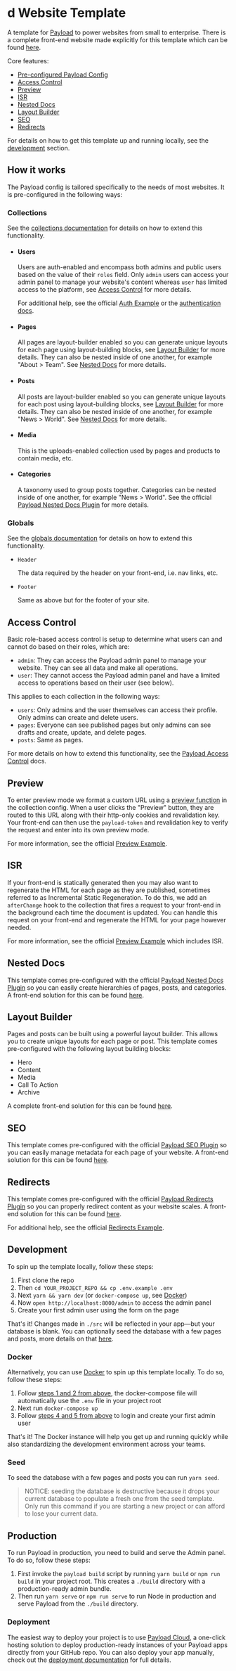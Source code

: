 # d Website Template

A template for [Payload](https://github.com/payloadcms/payload) to power websites from small to enterprise. There is a complete front-end website made explicitly for this template which can be found [here](https://github.com/payloadcms/template-website-nextjs).

Core features:

- [Pre-configured Payload Config](#how-it-works)
- [Access Control](#access-control)
- [Preview](#preview)
- [ISR](#isr)
- [Nested Docs](#nested-docs)
- [Layout Builder](#layout-builder)
- [SEO](#seo)
- [Redirects](#redirects)

For details on how to get this template up and running locally, see the [development](#development) section.

## How it works

The Payload config is tailored specifically to the needs of most websites. It is pre-configured in the following ways:

### Collections

See the [collections documentation](https://payloadcms.com/docs/configuration/collections) for details on how to extend this functionality.

- #### Users

  Users are auth-enabled and encompass both admins and public users based on the value of their `roles` field. Only `admin` users can access your admin panel to manage your website's content whereas `user` has limited access to the platform, see [Access Control](#access-control) for more details.

  For additional help, see the official [Auth Example](https://github.com/payloadcms/payload/tree/master/examples/auth/cms#readme) or the [authentication docs](https://payloadcms.com/docs/authentication/overview#authentication-overview).

- #### Pages

  All pages are layout-builder enabled so you can generate unique layouts for each page using layout-building blocks, see [Layout Builder](#layout-builder) for more details. They can also be nested inside of one another, for example "About > Team". See [Nested Docs](#nested-docs) for more details.

- #### Posts

  All posts are layout-builder enabled so you can generate unique layouts for each post using layout-building blocks, see [Layout Builder](#layout-builder) for more details. They can also be nested inside of one another, for example "News > World". See [Nested Docs](#nested-docs) for more details.

- #### Media

  This is the uploads-enabled collection used by pages and products to contain media, etc.

- #### Categories

  A taxonomy used to group posts together. Categories can be nested inside of one another, for example "News > World". See the official [Payload Nested Docs Plugin](https://github.com/payloadcms/plugin-nested-docs) for more details.

### Globals

See the [globals documentation](https://payloadcms.com/docs/configuration/globals) for details on how to extend this functionality.

- `Header`

  The data required by the header on your front-end, i.e. nav links, etc.

- `Footer`

  Same as above but for the footer of your site.

## Access Control

Basic role-based access control is setup to determine what users can and cannot do based on their roles, which are:

- `admin`: They can access the Payload admin panel to manage your website. They can see all data and make all operations.
- `user`: They cannot access the Payload admin panel and have a limited access to operations based on their user (see below).

This applies to each collection in the following ways:

- `users`: Only admins and the user themselves can access their profile. Only admins can create and delete users.
- `pages`: Everyone can see published pages but only admins can see drafts and create, update, and delete pages.
- `posts`: Same as pages.

For more details on how to extend this functionality, see the [Payload Access Control](https://payloadcms.com/docs/access-control/overview#access-control) docs.

## Preview

To enter preview mode we format a custom URL using a [preview function](https://payloadcms.com/docs/configuration/collections#preview) in the collection config. When a user clicks the "Preview" button, they are routed to this URL along with their http-only cookies and revalidation key. Your front-end can then use the `payload-token` and revalidation key to verify the request and enter into its own preview mode.

For more information, see the official [Preview Example](https://github.com/payloadcms/payload/tree/master/examples/preview/cms#readme).

## ISR

If your front-end is statically generated then you may also want to regenerate the HTML for each page as they are published, sometimes referred to as Incremental Static Regeneration. To do this, we add an `afterChange` hook to the collection that fires a request to your front-end in the background each time the document is updated. You can handle this request on your front-end and regenerate the HTML for your page however needed.

For more information, see the official [Preview Example](https://github.com/payloadcms/payload/tree/master/examples/preview/cms#isr) which includes ISR.

## Nested Docs

This template comes pre-configured with the official [Payload Nested Docs Plugin](https://github.com/payloadcms/plugin-nested-docs) so you can easily create hierarchies of pages, posts, and categories. A front-end solution for this can be found [here](https://github.com/payloadcms/template-website-nextjs).

## Layout Builder

Pages and posts can be built using a powerful layout builder. This allows you to create unique layouts for each page or post. This template comes pre-configured with the following layout building blocks:

- Hero
- Content
- Media
- Call To Action
- Archive

A complete front-end solution for this can be found [here](https://github.com/payloadcms/template-website-nextjs).

## SEO

This template comes pre-configured with the official [Payload SEO Plugin](https://github.com/payloadcms/plugin-seo) so you can easily manage metadata for each page of your website. A front-end solution for this can be found [here](https://github.com/payloadcms/template-website-nextjs).

## Redirects

This template comes pre-configured with the official [Payload Redirects Plugin](https://github.com/payloadcms/plugin-redirects) so you can properly redirect content as your website scales. A front-end solution for this can be found [here](https://github.com/payloadcms/template-website-nextjs).

For additional help, see the official [Redirects Example](https://github.com/payloadcms/payload/tree/master/examples/preview/cms#readme).

## Development

To spin up the template locally, follow these steps:

1. First clone the repo
1. Then `cd YOUR_PROJECT_REPO && cp .env.example .env`
1. Next `yarn && yarn dev` (or `docker-compose up`, see [Docker](#docker))
1. Now `open http://localhost:8000/admin` to access the admin panel
1. Create your first admin user using the form on the page

That's it! Changes made in `./src` will be reflected in your app—but your database is blank. You can optionally seed the database with a few pages and posts, more details on that [here](#seed).

### Docker

Alternatively, you can use [Docker](https://www.docker.com) to spin up this template locally. To do so, follow these steps:

1. Follow [steps 1 and 2 from above](#development), the docker-compose file will automatically use the `.env` file in your project root
1. Next run `docker-compose up`
1. Follow [steps 4 and 5 from above](#development) to login and create your first admin user

That's it! The Docker instance will help you get up and running quickly while also standardizing the development environment across your teams.

### Seed

To seed the database with a few pages and posts you can run `yarn seed`.

> NOTICE: seeding the database is destructive because it drops your current database to populate a fresh one from the seed template. Only run this command if you are starting a new project or can afford to lose your current data.

## Production

To run Payload in production, you need to build and serve the Admin panel. To do so, follow these steps:

1. First invoke the `payload build` script by running `yarn build` or `npm run build` in your project root. This creates a `./build` directory with a production-ready admin bundle.
1. Then run `yarn serve` or `npm run serve` to run Node in production and serve Payload from the `./build` directory.

### Deployment

The easiest way to deploy your project is to use [Payload Cloud](https://payloadcms.com/new/import), a one-click hosting solution to deploy production-ready instances of your Payload apps directly from your GitHub repo. You can also deploy your app manually, check out the [deployment documentation](https://payloadcms.com/docs/production/deployment) for full details.

